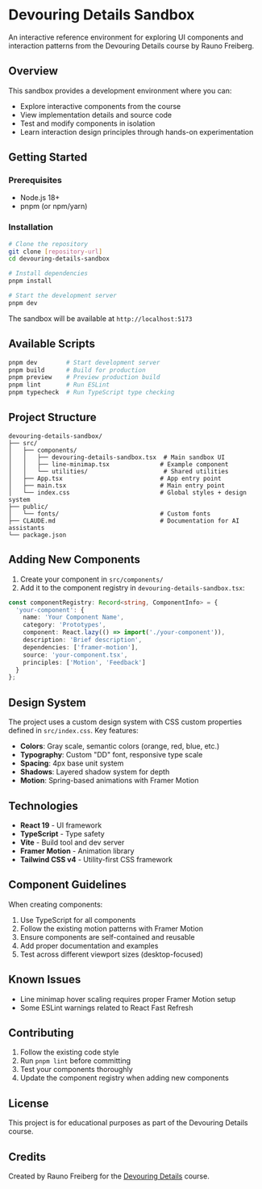# Devouring Details Sandbox

An interactive reference environment for exploring UI components and interaction patterns from the Devouring Details course by Rauno Freiberg.

## Overview

This sandbox provides a development environment where you can:
- Explore interactive components from the course
- View implementation details and source code
- Test and modify components in isolation
- Learn interaction design principles through hands-on experimentation

## Getting Started

### Prerequisites
- Node.js 18+ 
- pnpm (or npm/yarn)

### Installation

```bash
# Clone the repository
git clone [repository-url]
cd devouring-details-sandbox

# Install dependencies
pnpm install

# Start the development server
pnpm dev
```

The sandbox will be available at `http://localhost:5173`

## Available Scripts

```bash
pnpm dev        # Start development server
pnpm build      # Build for production
pnpm preview    # Preview production build
pnpm lint       # Run ESLint
pnpm typecheck  # Run TypeScript type checking
```

## Project Structure

```
devouring-details-sandbox/
├── src/
│   ├── components/
│   │   ├── devouring-details-sandbox.tsx  # Main sandbox UI
│   │   ├── line-minimap.tsx              # Example component
│   │   └── utilities/                     # Shared utilities
│   ├── App.tsx                           # App entry point
│   ├── main.tsx                          # Main entry point
│   └── index.css                         # Global styles + design system
├── public/
│   └── fonts/                            # Custom fonts
├── CLAUDE.md                             # Documentation for AI assistants
└── package.json
```

## Adding New Components

1. Create your component in `src/components/`
2. Add it to the component registry in `devouring-details-sandbox.tsx`:

```typescript
const componentRegistry: Record<string, ComponentInfo> = {
  'your-component': {
    name: 'Your Component Name',
    category: 'Prototypes',
    component: React.lazy(() => import('./your-component')),
    description: 'Brief description',
    dependencies: ['framer-motion'],
    source: 'your-component.tsx',
    principles: ['Motion', 'Feedback']
  }
};
```

## Design System

The project uses a custom design system with CSS custom properties defined in `src/index.css`. Key features:

- **Colors**: Gray scale, semantic colors (orange, red, blue, etc.)
- **Typography**: Custom "DD" font, responsive type scale
- **Spacing**: 4px base unit system
- **Shadows**: Layered shadow system for depth
- **Motion**: Spring-based animations with Framer Motion

## Technologies

- **React 19** - UI framework
- **TypeScript** - Type safety
- **Vite** - Build tool and dev server
- **Framer Motion** - Animation library
- **Tailwind CSS v4** - Utility-first CSS framework

## Component Guidelines

When creating components:
1. Use TypeScript for all components
2. Follow the existing motion patterns with Framer Motion
3. Ensure components are self-contained and reusable
4. Add proper documentation and examples
5. Test across different viewport sizes (desktop-focused)

## Known Issues

- Line minimap hover scaling requires proper Framer Motion setup
- Some ESLint warnings related to React Fast Refresh

## Contributing

1. Follow the existing code style
2. Run `pnpm lint` before committing
3. Test your components thoroughly
4. Update the component registry when adding new components

## License

This project is for educational purposes as part of the Devouring Details course.

## Credits

Created by Rauno Freiberg for the [Devouring Details](https://devouring.io) course.